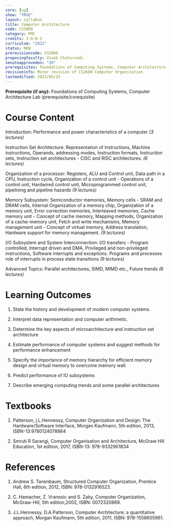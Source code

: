 ```yaml
---
core: [ug]
show: "TRUE"
layout: syllabus
title: Computer Architecture
code: CS3060
category: PMC
credits: 3-0-0-3
curriculum: "2022"
status: NEW
prerevisioncode: CS2060
proposingfaculty: Vivek Chaturvedi
senateapprovedon: "20"
prerequisites: Foundations of Computing Systems, Computer Architecture Lab (Prerequisite & Corequisite)
revisioninfo: Minor revision of CS2600 Computer Organization
lastmodified: 2023/05/25
---
```


**Prerequisite (if any):** Foundations of Computing Systems, Computer Architecture Lab (prerequisite/corequisite)

# Course Content

Introduction: Performance and power characteristics of a computer *(3 lectures)*

Instruction Set Architecture: Representation of Instructions, Machine
instructions, Operands, addressing modes, Instruction formats,
Instruction sets, Instruction set architectures - CISC and RISC
architectures. *(6 lectures)*

Organization of a processor: Registers, ALU and Control unit, Data path
in a CPU, Instruction cycle, Organization of a control unit - Operations
of a control unit, Hardwired control unit, Microprogrammed control unit,
pipelining and pipeline hazards *(9 lectures)*

Memory Subsystem: Semiconductor memories, Memory cells - SRAM and DRAM
cells, Internal Organization of a memory chip, Organization of a memory
unit, Error correction memories, Interleaved memories, Cache memory unit - 
 Concept of cache memory, Mapping methods, Organization of a cache-memory unit, Fetch and write mechanisms, Memory management unit -
Concept of virtual memory, Address translation, Hardware support for
memory management. *(9 lectures)*

I/O Subsystem and System Interconnection: I/O transfers - Program
controlled, Interrupt driven and DMA, Privileged and non-privileged
instructions, Software interrupts and exceptions. Programs and processes
role of interrupts in process state transitions *(9 lectures)*

Advanced Topics: Parallel architectures, SIMD, MIMD etc., Future trends
*(6 lectures)*

# Learning Outcomes

1.  State the history and development of modern computer systems.

2.  Interpret data representation and computer arithmetic.

3.  Determine the key aspects of microarchitecture and instruction set  architecture

4.  Estimate performance of computer systems and suggest methods for performance enhancement

5.  Specify the importance of memory hierarchy for efficient memory design and virtual memory to overcome memory wall.

6.  Predict performance of IO subsystems

7.  Describe emerging computing trends and some parallel architectures

# Textbooks

1. Patterson, j.L.Hennessy, Computer Organization and Design: The Hardware/Software Interface, Morgan Kaufmann, 5th edition, 2013, ISBN-13:9780124078864

2.  Smruti R Sarangi, Computer Organisation and Architecture, McGraw Hill Education, 1st edition, 2017, ISBN-13: 978-9332901834


# References

1.  Andrew S. Tanenbaum, Structured Computer Organization, Prentice Hall, 6th edition, 2012, ISBN: 978-0132916523.

2.  C. Hamacher, Z. Vranesic and S. Zaky, Computer Organization, McGraw-Hill, 5th edition,2002, ISBN: 0072320869.

3.  J.L.Hennessy, D.A.Patterson, Computer Architecture: a quantitative approach, Morgan Kaufmann, 5th edition, 2011, ISBN: 978-1558605961.

